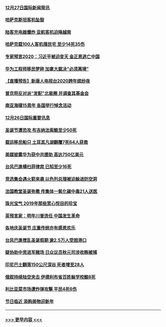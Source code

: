 #### [12月27日国际新闻简讯](../pages/prog202/a102738604.md?t=12271944) 
#### [哈萨克斯坦客机坠毁](../pages/prog202/a102738606.md?t=12271944) 
#### [陆客充电器爆炸 亚航客机迫降越南](../pages/prog202/a102738530.md?t=12271944) 
#### [哈萨克载100人客机撞民宅 至少14死35伤](../pages/prog202/a102738485.md?t=12271944) 
#### [专家预言2020：习近平被迫变天 金正恩逃亡中国](../pages/prog202/a102738340.md?t=12271944) 
#### [华为工程师移民梦碎 加拿大裁决“必须离境”](../pages/prog202/a102738306.md?t=12271944) 
#### [【直播预告】新唐人电视台2020跨年缤纷夜](../pages/prog202/a102738273.md?t=12271944) 
#### [普京将反对派“发配”北极圈 并调查其基金会](../pages/prog202/a102738056.md?t=12271944) 
#### [南亚海啸15周年 各国举行悼念活动](../pages/prog202/a102738043.md?t=12271944) 
#### [12月26日国际重要讯息](../pages/prog202/a102737872.md?t=12271944) 
#### [圣诞节遭恐攻 布吉纳法索酿至少50死](../pages/prog202/a102737869.md?t=12271944) 
#### [载运移民船只 土耳其凡湖翻覆7死64人获救](../pages/prog202/a102737839.md?t=12271944) 
#### [美媒披露华为获中共援助 高达750亿美元](../pages/prog202/a102737744.md?t=12271944) 
#### [台风巴逢横扫菲律宾 已知至少16死](../pages/prog202/a102737673.md?t=12271944) 
#### [竞选集会遇火箭来袭 以色列总理被迫躲进防空洞](../pages/prog202/a102737659.md?t=12271944) 
#### [法国教堂圣诞弥撒 传集体一氧化碳中毒21人送医](../pages/prog202/a102737634.md?t=12271944) 
#### [珠光宝气 2019年那些赏心悦目的珍宝](../pages/prog202/a102737509.md?t=12271944) 
#### [英预言家：明年川普连任 中国发生革命](../pages/prog202/a102737473.md?t=12271944) 
#### [各地庆圣诞节 庄重传统亦有感恩欢乐](../pages/prog202/a102737408.md?t=12271944) 
#### [台风巴逢搅乱圣诞假期 逾2.5万人受困港口](../pages/prog202/a102737251.md?t=12271944) 
#### [疑协助中资进军赌场 日众议员秋元司涉收贿被捕](../pages/prog202/a102737233.md?t=12271944) 
#### [印尼巴士翻落150公尺深谷 死者增至28人](../pages/prog202/a102737223.md?t=12271944) 
#### [俄叙持续陆空夹击 伊德利布省百姓躲学校酿8死](../pages/prog202/a102737191.md?t=12271944) 
#### [利比亚菜市场遭炸弹攻撃 平民4死6伤](../pages/prog202/a102737143.md?t=12271944) 
#### [节日临近 添购美物迎新年](../pages/prog202/a102737092.md?t=12271944) 

----
#### [ >>> 更早内容 <<< ](../indexes/prog202-earlier.md)
